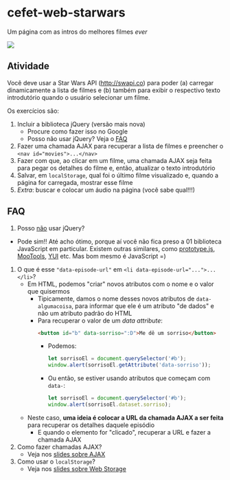 # cefet-web-starwars

Um página com as intros do melhores filmes _ever_

![](imgs/star-wars.png)

## Atividade

Você deve usar a Star Wars API (http://swapi.co) para poder (a) carregar
dinamicamente a lista de filmes e (b) também para exibir o respectivo texto
introdutório quando o usuário selecionar um filme.

Os exercícios são:

1. Incluir a biblioteca jQuery (versão mais nova)
   - Procure como fazer isso no Google
   - Posso não usar jQuery? Veja o [FAQ](#faq)
1. Fazer uma chamada AJAX para recuperar a lista de filmes e preencher o
   `<nav id="movies">...</nav>`
   <!-- - Fazer o exercício no arquivo `starwars.js`
   - Está tendo o seguinte erro?
     ```

     ```
     - Veja o _slide_ oculto sobre [configurar um servidor local][setup-local-server] -->
1. Fazer com que, ao clicar em um filme, uma chamada AJAX seja feita para
   pegar os detalhes do filme e, então, atualizar o texto introdutório
1. Salvar, em `localStorage`, qual foi o último filme visualizado e, quando
   a página for carregada, mostrar esse filme
1. _Extra_: buscar e colocar um áudio na página (você sabe qual!!!)


## FAQ

1. Posso <u>não</u> usar jQuery?
  - Pode sim!! Até acho ótimo, porque aí você não fica preso a 01 biblioteca
    JavaScript em particular. Existem outras similares, como
    [prototype.js][prototype], [MooTools][mootools], [YUI][yui] etc. Mas bom
    mesmo é JavaScript =)
1. O que é esse `"data-episode-url"` em `<li data-episode-url="...">...</li>`?
   - Em HTML, podemos "criar" novos atributos com o nome e o valor que quisermos
     - Tipicamente, damos o nome desses novos atributos de `data-algumacoisa`,
       para informar que ele é um atributo "de dados" e não um atributo
       padrão do HTML
     - Para recuperar o valor de um _data attribute_:
       ```html
       <button id="b" data-sorriso=":D">Me dê um sorriso</button>
       ```
       - Podemos:
         ```js
         let sorrisoEl = document.querySelector('#b');
         window.alert(sorrisoEl.getAttribute('data-sorriso'));
         ```
       - Ou então, se estiver usando atributos que começam com `data-`:
         ```js
         let sorrisoEl = document.querySelector('#b');
         window.alert(sorrisoEl.dataset.sorriso);
         ```
   - Neste caso, **uma ideia é colocar a URL da chamada AJAX a ser feita** para
     recuperar os detalhes daquele episódio
     - E quando o elemento for "clicado", recuperar a URL e fazer a chamada AJAX
1. Como fazer chamadas AJAX?
   - Veja nos [slides sobre AJAX][ajax]
1. Como usar o `localStorage`?
   - Veja nos [slides sobre Web Storage][web-storage]


[prototype]: http://prototypejs.org/
[mootools]: https://mootools.net/
[yui]: https://yuilibrary.com/
[setup-local-server]: https://fegemo.github.io/cefet-web/classes/js4/#setup-local-server
[ajax]: https://fegemo.github.io/cefet-web/classes/js4/#ajax
[web-storage]: https://fegemo.github.io/cefet-web/classes/js4/#web-storage
